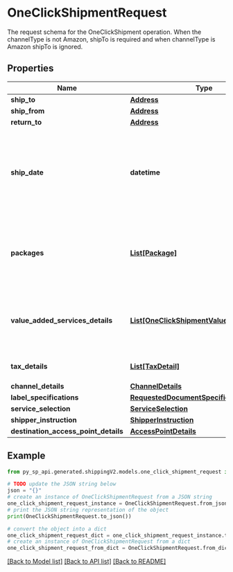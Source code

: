 # OneClickShipmentRequest

The request schema for the OneClickShipment operation. When the channelType is not Amazon, shipTo is required and when channelType is Amazon shipTo is ignored.

## Properties

Name | Type | Description | Notes
------------ | ------------- | ------------- | -------------
**ship_to** | [**Address**](Address.md) |  | [optional] 
**ship_from** | [**Address**](Address.md) |  | 
**return_to** | [**Address**](Address.md) |  | [optional] 
**ship_date** | **datetime** | The ship date and time (the requested pickup). This defaults to the current date and time. | [optional] 
**packages** | [**List[Package]**](Package.md) | A list of packages to be shipped through a shipping service offering. | 
**value_added_services_details** | [**List[OneClickShipmentValueAddedService]**](OneClickShipmentValueAddedService.md) | The value-added services to be added to a shipping service purchase. | [optional] 
**tax_details** | [**List[TaxDetail]**](TaxDetail.md) | A list of tax detail information. | [optional] 
**channel_details** | [**ChannelDetails**](ChannelDetails.md) |  | 
**label_specifications** | [**RequestedDocumentSpecification**](RequestedDocumentSpecification.md) |  | 
**service_selection** | [**ServiceSelection**](ServiceSelection.md) |  | 
**shipper_instruction** | [**ShipperInstruction**](ShipperInstruction.md) |  | [optional] 
**destination_access_point_details** | [**AccessPointDetails**](AccessPointDetails.md) |  | [optional] 

## Example

```python
from py_sp_api.generated.shippingV2.models.one_click_shipment_request import OneClickShipmentRequest

# TODO update the JSON string below
json = "{}"
# create an instance of OneClickShipmentRequest from a JSON string
one_click_shipment_request_instance = OneClickShipmentRequest.from_json(json)
# print the JSON string representation of the object
print(OneClickShipmentRequest.to_json())

# convert the object into a dict
one_click_shipment_request_dict = one_click_shipment_request_instance.to_dict()
# create an instance of OneClickShipmentRequest from a dict
one_click_shipment_request_from_dict = OneClickShipmentRequest.from_dict(one_click_shipment_request_dict)
```
[[Back to Model list]](../README.md#documentation-for-models) [[Back to API list]](../README.md#documentation-for-api-endpoints) [[Back to README]](../README.md)


